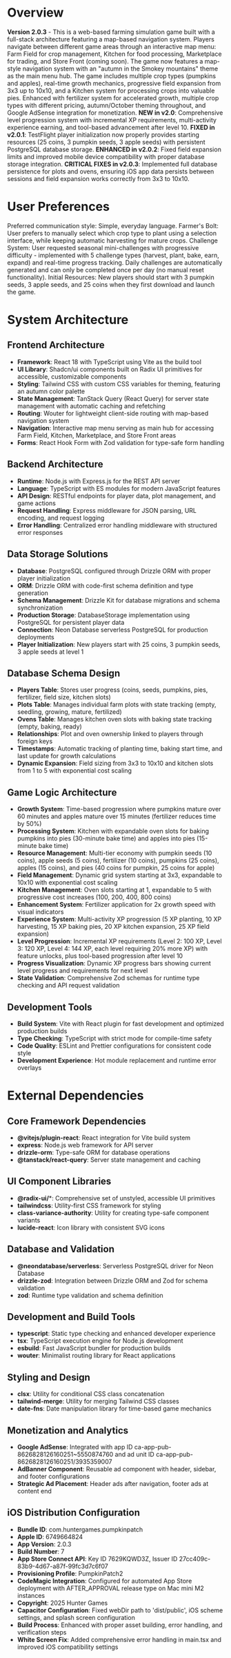 # Overview

**Version 2.0.3** - This is a web-based farming simulation game built with a full-stack architecture featuring a map-based navigation system. Players navigate between different game areas through an interactive map menu: Farm Field for crop management, Kitchen for food processing, Marketplace for trading, and Store Front (coming soon). The game now features a map-style navigation system with an "autumn in the Smokey mountains" theme as the main menu hub. The game includes multiple crop types (pumpkins and apples), real-time growth mechanics, progressive field expansion from 3x3 up to 10x10, and a Kitchen system for processing crops into valuable pies. Enhanced with fertilizer system for accelerated growth, multiple crop types with different pricing, autumn/October theming throughout, and Google AdSense integration for monetization. **NEW in v2.0**: Comprehensive level progression system with incremental XP requirements, multi-activity experience earning, and tool-based advancement after level 10. **FIXED in v2.0.1**: TestFlight player initialization now properly provides starting resources (25 coins, 3 pumpkin seeds, 3 apple seeds) with persistent PostgreSQL database storage. **ENHANCED in v2.0.2**: Fixed field expansion limits and improved mobile device compatibility with proper database storage integration. **CRITICAL FIXES in v2.0.3**: Implemented full database persistence for plots and ovens, ensuring iOS app data persists between sessions and field expansion works correctly from 3x3 to 10x10.

# User Preferences

Preferred communication style: Simple, everyday language.
Farmer's Bolt: User prefers to manually select which crop type to plant using a selection interface, while keeping automatic harvesting for mature crops.
Challenge System: User requested seasonal mini-challenges with progressive difficulty - implemented with 5 challenge types (harvest, plant, bake, earn, expand) and real-time progress tracking. Daily challenges are automatically generated and can only be completed once per day (no manual reset functionality).
Initial Resources: New players should start with 3 pumpkin seeds, 3 apple seeds, and 25 coins when they first download and launch the game.

# System Architecture

## Frontend Architecture
- **Framework**: React 18 with TypeScript using Vite as the build tool
- **UI Library**: Shadcn/ui components built on Radix UI primitives for accessible, customizable components
- **Styling**: Tailwind CSS with custom CSS variables for theming, featuring an autumn color palette
- **State Management**: TanStack Query (React Query) for server state management with automatic caching and refetching
- **Routing**: Wouter for lightweight client-side routing with map-based navigation system
- **Navigation**: Interactive map menu serving as main hub for accessing Farm Field, Kitchen, Marketplace, and Store Front areas
- **Forms**: React Hook Form with Zod validation for type-safe form handling

## Backend Architecture
- **Runtime**: Node.js with Express.js for the REST API server
- **Language**: TypeScript with ES modules for modern JavaScript features
- **API Design**: RESTful endpoints for player data, plot management, and game actions
- **Request Handling**: Express middleware for JSON parsing, URL encoding, and request logging
- **Error Handling**: Centralized error handling middleware with structured error responses

## Data Storage Solutions
- **Database**: PostgreSQL configured through Drizzle ORM with proper player initialization
- **ORM**: Drizzle ORM with code-first schema definition and type generation
- **Schema Management**: Drizzle Kit for database migrations and schema synchronization
- **Production Storage**: DatabaseStorage implementation using PostgreSQL for persistent player data
- **Connection**: Neon Database serverless PostgreSQL for production deployments
- **Player Initialization**: New players start with 25 coins, 3 pumpkin seeds, 3 apple seeds at level 1

## Database Schema Design
- **Players Table**: Stores user progress (coins, seeds, pumpkins, pies, fertilizer, field size, kitchen slots)
- **Plots Table**: Manages individual farm plots with state tracking (empty, seedling, growing, mature, fertilized)
- **Ovens Table**: Manages kitchen oven slots with baking state tracking (empty, baking, ready)
- **Relationships**: Plot and oven ownership linked to players through foreign keys
- **Timestamps**: Automatic tracking of planting time, baking start time, and last update for growth calculations
- **Dynamic Expansion**: Field sizing from 3x3 to 10x10 and kitchen slots from 1 to 5 with exponential cost scaling

## Game Logic Architecture
- **Growth System**: Time-based progression where pumpkins mature over 60 minutes and apples mature over 15 minutes (fertilizer reduces time by 50%)
- **Processing System**: Kitchen with expandable oven slots for baking pumpkins into pies (30-minute bake time) and apples into pies (15-minute bake time)
- **Resource Management**: Multi-tier economy with pumpkin seeds (10 coins), apple seeds (5 coins), fertilizer (10 coins), pumpkins (25 coins), apples (15 coins), and pies (40 coins for pumpkin, 25 coins for apple)
- **Field Management**: Dynamic grid system starting at 3x3, expandable to 10x10 with exponential cost scaling
- **Kitchen Management**: Oven slots starting at 1, expandable to 5 with progressive cost increases (100, 200, 400, 800 coins)
- **Enhancement System**: Fertilizer application for 2x growth speed with visual indicators
- **Experience System**: Multi-activity XP progression (5 XP planting, 10 XP harvesting, 15 XP baking pies, 20 XP kitchen expansion, 25 XP field expansion)
- **Level Progression**: Incremental XP requirements (Level 2: 100 XP, Level 3: 120 XP, Level 4: 144 XP, each level requiring 20% more XP) with feature unlocks, plus tool-based progression after level 10
- **Progress Visualization**: Dynamic XP progress bars showing current level progress and requirements for next level
- **State Validation**: Comprehensive Zod schemas for runtime type checking and API request validation

## Development Tools
- **Build System**: Vite with React plugin for fast development and optimized production builds
- **Type Checking**: TypeScript with strict mode for compile-time safety
- **Code Quality**: ESLint and Prettier configurations for consistent code style
- **Development Experience**: Hot module replacement and runtime error overlays

# External Dependencies

## Core Framework Dependencies
- **@vitejs/plugin-react**: React integration for Vite build system
- **express**: Node.js web framework for API server
- **drizzle-orm**: Type-safe ORM for database operations
- **@tanstack/react-query**: Server state management and caching

## UI Component Libraries
- **@radix-ui/***: Comprehensive set of unstyled, accessible UI primitives
- **tailwindcss**: Utility-first CSS framework for styling
- **class-variance-authority**: Utility for creating type-safe component variants
- **lucide-react**: Icon library with consistent SVG icons

## Database and Validation
- **@neondatabase/serverless**: Serverless PostgreSQL driver for Neon Database
- **drizzle-zod**: Integration between Drizzle ORM and Zod for schema validation
- **zod**: Runtime type validation and schema definition

## Development and Build Tools
- **typescript**: Static type checking and enhanced developer experience
- **tsx**: TypeScript execution engine for Node.js development
- **esbuild**: Fast JavaScript bundler for production builds
- **wouter**: Minimalist routing library for React applications

## Styling and Design
- **clsx**: Utility for conditional CSS class concatenation
- **tailwind-merge**: Utility for merging Tailwind CSS classes
- **date-fns**: Date manipulation library for time-based game mechanics

## Monetization and Analytics
- **Google AdSense**: Integrated with app ID ca-app-pub-8626828126160251~5550874760 and ad unit ID ca-app-pub-8626828126160251/3935359007
- **AdBanner Component**: Reusable ad component with header, sidebar, and footer configurations
- **Strategic Ad Placement**: Header ads after navigation, footer ads at content end

## iOS Distribution Configuration
- **Bundle ID**: com.huntergames.pumpkinpatch
- **Apple ID**: 6749664824
- **App Version**: 2.0.3
- **Build Number**: 7
- **App Store Connect API**: Key ID 7629KQWD3Z, Issuer ID 27cc409c-83b9-4d67-a87f-99fc3d7c6f07
- **Provisioning Profile**: PumpkinPatch2
- **CodeMagic Integration**: Configured for automated App Store deployment with AFTER_APPROVAL release type on Mac mini M2 instances
- **Copyright**: 2025 Hunter Games
- **Capacitor Configuration**: Fixed webDir path to 'dist/public', iOS scheme settings, and splash screen configuration
- **Build Process**: Enhanced with proper asset building, error handling, and verification steps
- **White Screen Fix**: Added comprehensive error handling in main.tsx and improved iOS compatibility settings